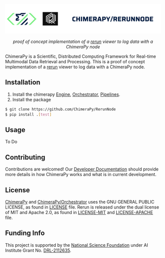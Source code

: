 <p align="center">
  <a href="https://github.com/ChimeraPy/Orchestrator"><img src="./docs/images/banner.png" alt="ChimeraPy/RerunNode"></a>
</p>
<p align="center">
    <em>proof of concept implementation of a <a href="https://rerun.io" target="_blank">rerun</a> viewer to log data with a ChimeraPy node</em>
</p>
<p align="center">
</p>


ChimeraPy is a Scientific, Distributed Computing Framework for Real-time Multimodal Data Retrieval and Processing. This is a proof of concept implementation of a [rerun](https://rerun.io) viewer to log data with a ChimeraPy node.

## Installation
1. Install the chimerapy [Engine](https://github.com/ChimeraPy/Engine), [Orchestrator](https://github.com/ChimeraPy/Orchestrator), [Pipelines](https://github.com/ChimeraPy/Pipelines).
2. Install the package
```bash
$ git clone https://github.com/ChimeraPy/RerunNode
$ pip install .[test]
```

## Usage
To Do

## Contributing
Contributions are welcomed! Our [Developer Documentation](https://chimerapy.readthedocs.io/en/latest/developer/index.html) should provide more details in how ChimeraPy works and what is in current development.

## License
[ChimeraPy](https://github.com/ChimeraPy) and [ChimeraPy/Orchestrator](https://github.com/ChimeraPy/Orchestrator) uses the GNU GENERAL PUBLIC LICENSE, as found in [LICENSE](./LICENSE) file. Rerun is released under the dual license of MIT and Apache 2.0, as found in [LICENSE-MIT](https://github.com/rerun-io/rerun/blob/main/LICENSE-MIT) and [LICENSE-APACHE](.https://github.com/rerun-io/rerun/blob/main/LICENSE-APACHE) file.

## Funding Info
This project is supported by the [National Science Foundation](https://www.nsf.gov/) under AI Institute  Grant No. [DRL-2112635](https://www.nsf.gov/awardsearch/showAward?AWD_ID=2112635&HistoricalAwards=false).

